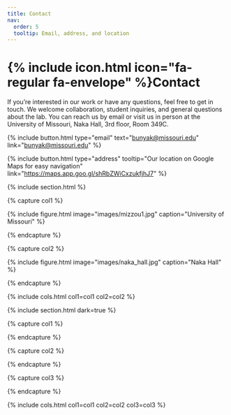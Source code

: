 ```yaml
---
title: Contact
nav:
  order: 5
  tooltip: Email, address, and location
---
```


# {% include icon.html icon="fa-regular fa-envelope" %}Contact

If you’re interested in our work or have any questions, feel free to get in touch.
We welcome collaboration, student inquiries, and general questions about the lab.
You can reach us by email or visit us in person at the University of Missouri, Naka Hall, 3rd floor, Room 349C.

{%
  include button.html
  type="email"
  text="bunyak@missouri.edu"
  link="bunyak@missouri.edu"
%}

{%
  include button.html
  type="address"
  tooltip="Our location on Google Maps for easy navigation"
  link="https://maps.app.goo.gl/shRbZWiCxzukfjhJ7"
%}

{% include section.html %}

{% capture col1 %}

{%
  include figure.html
  image="images/mizzou1.jpg"
  caption="University of Missouri"
%}

{% endcapture %}

{% capture col2 %}

{%
  include figure.html
  image="images/naka_hall.jpg"
  caption="Naka Hall"
%}

{% endcapture %}

{% include cols.html col1=col1 col2=col2 %}

{% include section.html dark=true %}

{% capture col1 %}
<!-- Lorem ipsum dolor sit amet  
consectetur adipiscing elit  
sed do eiusmod tempor -->
{% endcapture %}

{% capture col2 %}
<!-- Lorem ipsum dolor sit amet  
consectetur adipiscing elit  
sed do eiusmod tempor -->
{% endcapture %}

{% capture col3 %}
<!-- Lorem ipsum dolor sit amet  
consectetur adipiscing elit  
sed do eiusmod tempor -->
{% endcapture %}

{% include cols.html col1=col1 col2=col2 col3=col3 %}
